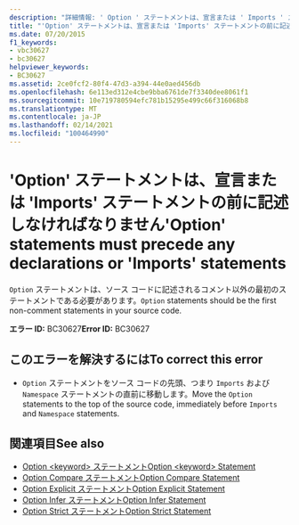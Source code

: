 ```yaml
---
description: "詳細情報: ' Option ' ステートメントは、宣言または ' Imports ' ステートメントの前に記述しなければなりません"
title: "'Option' ステートメントは、宣言または 'Imports' ステートメントの前に記述しなければなりません"
ms.date: 07/20/2015
f1_keywords:
- vbc30627
- bc30627
helpviewer_keywords:
- BC30627
ms.assetid: 2ce0fcf2-80f4-47d3-a394-44e0aed456db
ms.openlocfilehash: 6e113ed312e4cbe9bba6761de7f3340dee8061f1
ms.sourcegitcommit: 10e719780594efc781b15295e499c66f316068b8
ms.translationtype: MT
ms.contentlocale: ja-JP
ms.lasthandoff: 02/14/2021
ms.locfileid: "100464990"
---
```

# <a name="option-statements-must-precede-any-declarations-or-imports-statements"></a><span data-ttu-id="a5d87-103">'Option' ステートメントは、宣言または 'Imports' ステートメントの前に記述しなければなりません</span><span class="sxs-lookup"><span data-stu-id="a5d87-103">'Option' statements must precede any declarations or 'Imports' statements</span></span>

<span data-ttu-id="a5d87-104">`Option` ステートメントは、ソース コードに記述されるコメント以外の最初のステートメントである必要があります。</span><span class="sxs-lookup"><span data-stu-id="a5d87-104">`Option` statements should be the first non-comment statements in your source code.</span></span>  
  
 <span data-ttu-id="a5d87-105">**エラー ID:** BC30627</span><span class="sxs-lookup"><span data-stu-id="a5d87-105">**Error ID:** BC30627</span></span>  
  
## <a name="to-correct-this-error"></a><span data-ttu-id="a5d87-106">このエラーを解決するには</span><span class="sxs-lookup"><span data-stu-id="a5d87-106">To correct this error</span></span>  
  
- <span data-ttu-id="a5d87-107">`Option` ステートメントをソース コードの先頭、つまり `Imports` および `Namespace` ステートメントの直前に移動します。</span><span class="sxs-lookup"><span data-stu-id="a5d87-107">Move the `Option` statements to the top of the source code, immediately before `Imports` and `Namespace` statements.</span></span>  
  
## <a name="see-also"></a><span data-ttu-id="a5d87-108">関連項目</span><span class="sxs-lookup"><span data-stu-id="a5d87-108">See also</span></span>

- [<span data-ttu-id="a5d87-109">Option \<keyword> ステートメント</span><span class="sxs-lookup"><span data-stu-id="a5d87-109">Option \<keyword> Statement</span></span>](../language-reference/statements/option-keyword-statement.md)
- [<span data-ttu-id="a5d87-110">Option Compare ステートメント</span><span class="sxs-lookup"><span data-stu-id="a5d87-110">Option Compare Statement</span></span>](../language-reference/statements/option-compare-statement.md)
- [<span data-ttu-id="a5d87-111">Option Explicit ステートメント</span><span class="sxs-lookup"><span data-stu-id="a5d87-111">Option Explicit Statement</span></span>](../language-reference/statements/option-explicit-statement.md)
- [<span data-ttu-id="a5d87-112">Option Infer ステートメント</span><span class="sxs-lookup"><span data-stu-id="a5d87-112">Option Infer Statement</span></span>](../language-reference/statements/option-infer-statement.md)
- [<span data-ttu-id="a5d87-113">Option Strict ステートメント</span><span class="sxs-lookup"><span data-stu-id="a5d87-113">Option Strict Statement</span></span>](../language-reference/statements/option-strict-statement.md)
